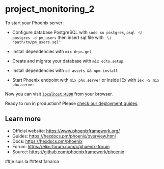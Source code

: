 # project_monitoring_2

To start your Phoenix server:

- Configure database PostgreSQL with `sudo su postgres`, `psql -U postgres -d pm_users` then insert sql file with ` \i 'path/to/pm_users.sql'`

- Install dependencies with `mix deps.get`
- Create and migrate your database with `mix ecto.setup`
- Install dependencies with `cd assets && npm install`
- Start Phoenix endpoint with `mix phx.server` or inside IEx with `iex -S mix phx.server`

Now you can visit [`localhost:4000`](http://localhost:4000) from your browser.

Ready to run in production? Please [check our deployment guides](https://hexdocs.pm/phoenix/deployment.html).

## Learn more

- Official website: https://www.phoenixframework.org/
- Guides: https://hexdocs.pm/phoenix/overview.html
- Docs: https://hexdocs.pm/phoenix
- Forum: https://elixirforum.com/c/phoenix-forum
- Source: https://github.com/phoenixframework/phoenix

##je suis la 
##test faharoa
